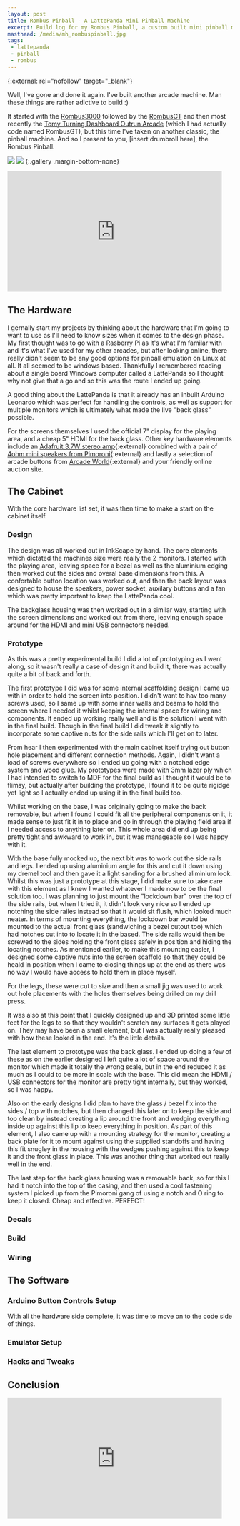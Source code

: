 ```yaml
---
layout: post
title: Rombus Pinball - A LattePanda Mini Pinball Machine
excerpt: Build log for my Rombus Pinball, a custom built mini pinball machine with a LattePanda core
masthead: /media/mh_rombuspinball.jpg
tags:
 - lattepanda
 - pinball
 - rombus
---
```


{:external: rel="nofollow" target="_blank"}

Well, I've gone and done it again. I've built another arcade machine. Man these things are rather adictive to build :)

It started with the [Rombus3000](/2015/09/12/rombus3000-a-raspberry-pi-mini-arcade-machine) followed by the [RombusCT](/2016/05/02/rombus-ct-raspberry-pi-powered-mini-cocktail-arcade/) and then most recently the [Tomy Turning Dashboard Outrun Arcade](/2017/08/28/tomy-turnin-turbo-dashboard-outrun-arcade/) (which I had actually code named RombusGT), but this time I've taken on another classic, the pinball machine. And so I present to you, [insert drumbroll here], the Rombus Pinball.

[![](/media/rombuspinball/.jpg)](/media/rombuspinball/.jpg)
[![](/media/rombuspinball/.jpg)](/media/rombuspinball/.jpg)
{:.gallery .margin-bottom-none}

<div class="video">
    <iframe width="480" height="270" src="https://www.youtube.com/embed/IaK3vMy60gk?feature=oembed" frameborder="0" allowfullscreen></iframe>
</div>

## The Hardware
I gernally start my projects by thinking about the hardware that I'm going to want to use as I'll need to know sizes when it comes to the design phase. My first thought was to go with a Rasberry Pi as it's what I'm familar with and it's what I've used for my other arcades, but after looking online, there really didn't seem to be any good options for pinball emulation on Linux at all. It all seemed to be windows based. Thankfully I remembered reading about a single board Windows computer called a LattePanda so I thought why not give that a go and so this was the route I ended up going.

A good thing about the LattePanda is that it already has an inbuilt Arduino Leonardo which was perfect for handling the controls, as well as support for multiple monitors which is ultimately what made the live "back glass" possible.

For the screens themselves I used the official 7" display for the playing area, and a cheap 5" HDMI for the back glass. Other key hardware elements include an [Adafruit 3.7W stereo amp](https://shop.pimoroni.com/products/adafruit-stereo-3-7w-class-d-audio-amplifier){:external} combined with a pair of [4ohm mini speakers from Pimoroni](https://shop.pimoroni.com/products/mini-speaker-4-3w){:external} and lastly a selection of arcade buttons from [Arcade World](https://www.arcadeworlduk.com/){:external} and your friendly online auction site.

## The Cabinet
With the core hardware list set, it was then time to make a start on the cabinet itself.

### Design
The design was all worked out in InkScape by hand. The core elements which dictated the machines size were really the 2 monitors. I started with the playing area, leaving space for a bezel as well as the aluminium edging then worked out the sides and overal base dimensions from this. A confortable button location was worked out, and then the back layout was designed to house the speakers, power socket, auxilary buttons and a fan which was pretty important to keep the LattePanda cool.

The backglass housing was then worked out in a similar way, starting with the screen dimensions and worked out from there, leaving enough space around for the HDMI and mini USB connectors needed.

### Prototype
As this was a pretty experimental build I did a lot of prototyping as I went along, so it wasn't really a case of design it and build it, there was actually quite a bit of back and forth.

The first prototype I did was for some internal scaffolding design I came up with in order to hold the screen into position. I didn't want to hav too many screws used, so I same up with some inner walls and beams to hold the screen where I needed it whilst keeping the internal space for wiring and components. It ended up working really well and is the solution I went with in the final build. Though in the final build I did tweak it slightly to incorporate some captive nuts for the side rails which I'll get on to later.

From hear I then experimented with the main cabinet itself trying out button hole placement and different connection methods. Again, I didn't want a load of screws everywhere so I ended up going with a notched edge system and wood glue. My prototypes were made with 3mm lazer ply which I had intended to switch to MDF for the final build as I thought it would be to flimsy, but actually after building the prototype, I found it to be quite rigidge yet light so I actually ended up using it in the final build too.

Whilst working on the base, I was originally going to make the back removable, but when I found I could fit all the peripheral components on it, it made sense to just fit it in to place and go in through the playing field area if I needed access to anything later on. This whole area did end up being pretty tight and awkward to work in, but it was manageable so I was happy with it.

With the base fully mocked up, the next bit was to work out the side rails and legs. I ended up using aluminium angle for this and cut it down using my dremel tool and then gave it a light sanding for a brushed aliminium look. Whilst this was just a prototype at this stage, I did make sure to take care with this element as I knew I wanted whatever I made now to be the final solution too. I was planning to just mount the "lockdown bar" over the top of the side rails, but when I tried it, it didn't look very nice so I ended up notching the side railes instead so that it would sit flush, which looked much neater. In terms of mounting everything, the lockdown bar would be mounted to the actual front glass (sandwiching a bezel cutout too) which had notches cut into to locate it in the based. The side rails would then be screwed to the sides holding the front glass safely in position and hiding the locating notches. As mentioned earlier, to make this mounting easier, I designed some captive nuts into the screen scaffold so that they could be heald in position when I came to closing things up at the end as there was no way I would have access to hold them in place myself.

For the legs, these were cut to size and then a small jig was used to work out hole placements with the holes themselves being drilled on my drill press.

It was also at this point that I quickly designed up and 3D printed some little feet for the legs to so that they wouldn't scratch any surfaces it gets played on. They may have been a small element, but I was actually really pleased with how these looked in the end. It's the little details.

The last element to prototype was the back glass. I ended up doing a few of these as on the earlier designed I left quite a lot of space around the monitor which made it totally the wrong scale, but in the end reduced it as much as I could to be more in scale with the base. This did mean the HDMI / USB connectors for the monitor are pretty tight internally, but they worked, so I was happy.

Also on the early designs I did plan to have the glass / bezel fix into the sides / top with notches, but then changed this later on to keep the side and top clean by instead creating a lip around the front and wedging everything inside up against this lip to keep everything in position. As part of this element, I also came up with a mounting strategy for the monitor, creating a back plate for it to mount against using the supplied standoffs and having this fit snugley in the housing with the wedges pushing against this to keep it and the front glass in place. This was another thing that worked out really well in the end.

The last step for the back glass housing was a removable back, so for this I had it notch into the top of the casing, and then used a cool fastening system I picked up from the Pimoroni gang of using a notch and O ring to keep it closed. Cheap and effective. PERFECT!

### Decals


### Build

### Wiring


## The Software

### Arduino Button Controls Setup
With all the hardware side complete, it was time to move on to the code side of things.

### Emulator Setup

### Hacks and Tweaks

## Conclusion


<div class="video">
    <iframe width="480" height="270" src="https://www.youtube.com/embed/PXWlnc-Qcwg?feature=oembed" frameborder="0" allowfullscreen></iframe>
</div>
